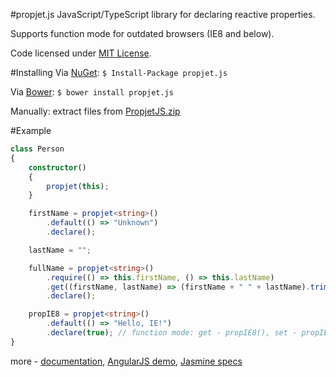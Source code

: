 #propjet.js
JavaScript/TypeScript library for declaring reactive properties.

Supports function mode for outdated browsers (IE8 and below).

Code licensed under [MIT License](LICENSE).

#Installing
Via [NuGet](https://www.nuget.org/packages/propjet.js/): `$ Install-Package propjet.js`

Via [Bower](http://bower.io/): `$ bower install propjet.js`

Manually: extract files from [PropjetJS.zip](PropjetJS.zip?raw=true)

#Example
```TypeScript
class Person
{
    constructor()
    {
        propjet(this);
    }

    firstName = propjet<string>()
        .default(() => "Unknown")
        .declare();

    lastName = "";

    fullName = propjet<string>()
        .require(() => this.firstName, () => this.lastName)
        .get((firstName, lastName) => (firstName + " " + lastName).trim())
        .declare();

    propIE8 = propjet<string>()
        .default(() => "Hello, IE!")
        .declare(true); // function mode: get - propIE8(), set - propIE8(newValue)
}
```
more - [documentation](../../wiki/Documentation), [AngularJS demo](demo.ts), [Jasmine specs](src/propjet.spec.ts)
